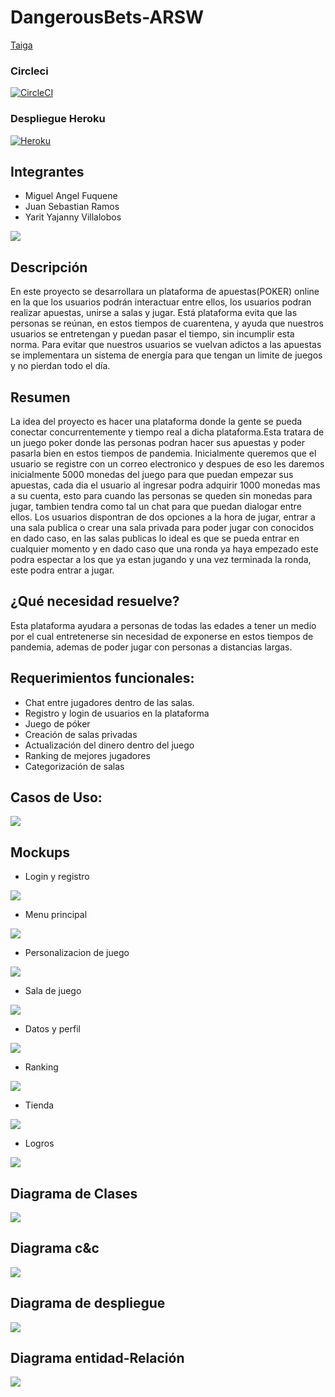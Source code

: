 # DangerousBets-ARSW

[Taiga](https://tree.taiga.io/project/jsr25-dangerousbets-arsw-2021-1/timeline)

### Circleci
[![CircleCI](https://circleci.com/gh/MiguelFuquene1024/DangerousBets-ARSW.svg?style=svg)](https://app.circleci.com/pipelines/github/MiguelFuquene1024/DangerousBets-ARSW)

### Despliegue Heroku
[![Heroku](https://www.herokucdn.com/deploy/button.png)](https://dangerousbetsarsw.herokuapp.com/)

 ## Integrantes
  * Miguel Angel Fuquene
  * Juan Sebastian Ramos
  * Yarit Yajanny Villalobos


![](img/poker.jpg)
 
 ## Descripción
 
 En este proyecto se desarrollara un plataforma de apuestas(POKER) online en la que los usuarios podrán interactuar entre ellos, los usuarios podran realizar apuestas, unirse a salas y jugar. Está plataforma evita que las personas se reúnan, en estos tiempos de cuarentena, y ayuda que nuestros usuarios se entretengan y puedan pasar el tiempo, sin incumplir esta norma. Para evitar que nuestros usuarios se vuelvan adictos a las apuestas se implementara un sistema de energía para que tengan un limite de juegos y no pierdan todo el día.
 
## Resumen

La idea del proyecto es hacer una plataforma donde la gente se pueda conectar concurrentemente y tiempo real a dicha plataforma.Esta tratara de un juego poker donde las personas podran hacer sus apuestas y poder pasarla bien en estos tiempos de pandemia. Inicialmente queremos que el usuario se registre con un correo electronico y despues de eso les daremos inicialmente 5000 monedas del juego para que puedan empezar sus apuestas, cada dia el usuario al ingresar podra adquirir 1000 monedas mas a su cuenta, esto para cuando las personas se queden sin monedas para jugar, tambien tendra como tal un chat para que puedan dialogar entre ellos. Los usuarios dispontran de dos opciones a la hora de jugar, entrar a una sala publica o crear una sala privada para poder jugar con conocidos en dado caso, en las salas publicas lo ideal es que se pueda entrar en cualquier momento y en dado caso que una ronda ya haya empezado este podra espectar a los que ya estan jugando y una vez terminada la ronda, este podra entrar a jugar.

## ¿Qué necesidad resuelve?
Esta plataforma ayudara a personas de todas las edades a tener un medio por el cual entretenerse sin necesidad de exponerse en estos tiempos de pandemia, ademas de poder jugar con personas a distancias largas.


## Requerimientos funcionales:
 -	Chat entre jugadores dentro de las salas.
 -	Registro y login de usuarios en la plataforma
 -	Juego de póker
 -	Creación de salas privadas
 -	Actualización del dinero dentro del juego
 -	Ranking de mejores jugadores
 -	Categorización de salas

 ## Casos de Uso:
 
 ![](img/Diagrama%20Casos%20de%20uso.PNG)
 
## Mockups


- Login y registro


![](https://github.com/MiguelFuquene1024/DangerousBets-ARSW/blob/master/img/Mockups/login.jpeg)


- Menu principal


![](https://github.com/MiguelFuquene1024/DangerousBets-ARSW/blob/master/img/Mockups/menu.jpeg)


- Personalizacion de juego


![](https://github.com/MiguelFuquene1024/DangerousBets-ARSW/blob/master/img/Mockups/crearsalas.jpeg)


- Sala de juego


![](img/Mockups/Mockup3.png)


- Datos y perfil


![](https://github.com/MiguelFuquene1024/DangerousBets-ARSW/blob/master/img/Mockups/perfil.jpeg)


- Ranking

![](https://github.com/MiguelFuquene1024/DangerousBets-ARSW/blob/master/img/Mockups/ranking.jpeg)

- Tienda

![](https://github.com/MiguelFuquene1024/DangerousBets-ARSW/blob/master/img/Mockups/tienda.jpeg)

- Logros

![](https://github.com/MiguelFuquene1024/DangerousBets-ARSW/blob/master/img/Mockups/logros.jpeg)

## Diagrama de Clases
![](img/DiagramaClases.PNG)



## Diagrama c&c

![](img/cc.jpeg)


## Diagrama de despliegue

![](img/img_1.png)

## Diagrama entidad-Relación

![](img/img.png)

 
